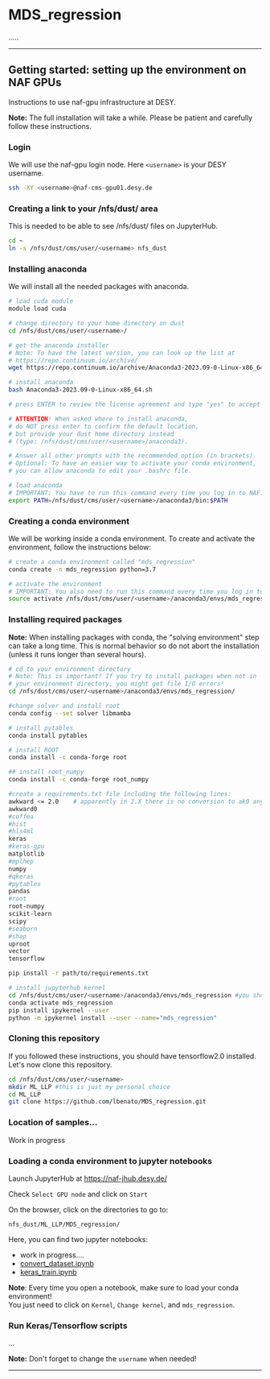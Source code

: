 # MDS_regression

.....

-----

## Getting started: setting up the environment on NAF GPUs

Instructions to use naf-gpu infrastructure at DESY.

**Note:** The full installation will take a while. Please be patient and carefully follow these instructions.

### Login

We will use the naf-gpu login node. Here `<username>` is your DESY username.

```bash
ssh -XY <username>@naf-cms-gpu01.desy.de
```

### Creating a link to your /nfs/dust/ area

This is needed to be able to see /nfs/dust/ files on JupyterHub.

```bash
cd ~
ln -s /nfs/dust/cms/user/<username> nfs_dust
```

### Installing anaconda

We will install all the needed packages with anaconda.

```bash
# load cuda module
module load cuda

# change directory to your home directory on dust
cd /nfs/dust/cms/user/<username>/

# get the anaconda installer
# Note: To have the latest version, you can look up the list at
# https://repo.continuum.io/archive/
wget https://repo.continuum.io/archive/Anaconda3-2023.09-0-Linux-x86_64.sh

# install anaconda
bash Anaconda3-2023.09-0-Linux-x86_64.sh

# press ENTER to review the license agreement and type "yes" to accept

# ATTENTION! When asked where to install anaconda,
# do NOT press enter to confirm the default location,
# but provide your dust home directory instead
# (type: /nfs/dust/cms/user/<username>/anaconda3).

# Answer all other prompts with the recommended option (in brackets).
# Optional: To have an easier way to activate your conda environment,
# you can allow anaconda to edit your .bashrc file.

# load anaconda
# IMPORTANT: You have to run this command every time you log in to NAF!
export PATH=/nfs/dust/cms/user/<username>/anaconda3/bin:$PATH

```


### Creating a conda environment

We will be working inside a conda environment. To create and activate the environment, follow the instructions below:

```bash
# create a conda environment called "mds_regression"
conda create -n mds_regression python=3.7

# activate the environment
# IMPORTANT: You also need to run this command every time you log in to NAF!
source activate /nfs/dust/cms/user/<username>/anaconda3/envs/mds_regression
```

### Installing required packages

**Note:** When installing packages with conda, the "solving environment" step can take a long time. This is normal behavior so do not abort the installation (unless it runs longer than several hours).

```bash
# cd to your environment directory
# Note: This is important! If you try to install packages when not in
# your environment directory, you might get file I/O errors!
cd /nfs/dust/cms/user/<username>/anaconda3/envs/mds_regression/

#change solver and install root
conda config --set solver libmamba

# install pytables
conda install pytables

# install ROOT
conda install -c conda-forge root

## install root_numpy
conda install -c conda-forge root_numpy

#create a requirements.txt file including the following lines:
awkward <= 2.0    # apparently in 2.X there is no conversion to ak0 anymore
awkward0
#coffea
#hist
#hls4ml
keras
#keras-gpu
matplotlib
#mplhep
numpy
#qkeras
#pytables
pandas
#root
root-numpy
scikit-learn 
scipy
#seaborn
#shap
uproot
vector
tensorflow

pip install -r path/to/requirements.txt

# install jupyterhub kernel
cd /nfs/dust/cms/user/<username>/anaconda3/envs/mds_regression #you should be here already, better to be sure
conda activate mds_regression
pip install ipykernel --user
python -m ipykernel install --user --name="mds_regression"
```

### Cloning this repository

If you followed these instructions, you should have tensorflow2.0 installed. Let's now clone this repository.

```bash
cd /nfs/dust/cms/user/<username>
mkdir ML_LLP #this is just my personal choice
cd ML_LLP
git clone https://github.com/lbenato/MDS_regression.git
```

### Location of samples...

Work in progress

### Loading a conda environment to jupyter notebooks

Launch JupyterHub at https://naf-jhub.desy.de/

Check `Select GPU node` and click on `Start`

On the browser, click on the directories to go to:

`nfs_dust/ML_LLP/MDS_regression/`

Here, you can find two jupyter notebooks:
- work in progress....
- [convert_dataset.ipynb](tf-keras/convert_dataset.ipynb)
- [keras_train.ipynb](tf-keras/keras_train.ipynb)

**Note**: Every time you open a notebook, make sure to load your conda environment!\
You just need to click on `Kernel`, `Change kernel`, and `mds_regression`.

### Run Keras/Tensorflow scripts
...

**Note:** Don't forget to change the `username` when needed!

------
